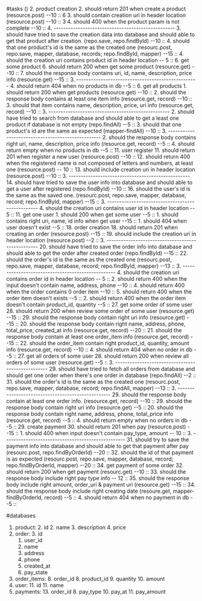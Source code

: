 #tasks ()
2. product creation
	2. should return 201 when create a product  (resource.post)  --10 :: 6
	3. should contain creation uri in header location (resource.post) --10 :: 3
	4. should 400 when the product param is not complete --10 ::
	4. --------------------------------------------------
	3. should have tried to save the creation data into database and should able to get that product after creation. (repo.save, repo.findById) --10 ::
	4. should that one product's id is the same as the created one (resourc.post, repo.save, mapper, database, records; repo.findById, mapper) --15 ::
	4. should the creation uri contains product id in header location -- 5 ::
6. get some product
	6. should return 200 when get some product (resource.get) --10 ::
	7. should the response body contains uri, id, name, description, price info (resource.get) --15 ::
	3. --------------------------------------------------
	4. should return 404 when no products in db --5 ::
6. get all products
	1. should return 200 when get products (resource.get) --10 ::
	2. should the response body contains at least  one item info (resource.get, record) --10 ::
	3. should that item contains name, description, price, uri info (resource.get, record) --10 ::
	3. --------------------------------------------------
	2. should have tried to search from database and should able to get a least one product if database is not empty (repo.findAll) --5 ::
	3. should that one product's id are the same as expected (mapper-findAll) --10 ::
	3. --------------------------------------------------
	2. should the response body contains right uri, name, description, price info (resource.get, record) --5 ::
	4. should return empty when no products in db --5 ::
11. user register
	11. should return 201 when register a new user (resource.post) --10 ::
	12. should return 400 when the registered name is not composed of letters and numbers, at least one (resource.post) -- 10 ::
	13. should include creation uri in header location (resource.post) --10 ::
	3. --------------------------------------------------
	14. should have tried to save the user info into database and should able to get a user after registered (repo.findById) --10 ::
	16. should the user's id is the same as the saved one. (resourc.post, repo.save, mapper, database, record; repo.findById, mapper) --15 ::
	3. -------------------------------------------------
	4. should the creation uri contains user id in header location -- 5 ::
11. get one user
    1. should 200 when get some user --5 ::
    1. should contains right uri, name, id info when get user --15 ::
    1. should 404 when user doesn't exist --5 ::
18. order creation
	18. should return 201 when creating an order (resource.post) --15 ::
	19. should include the creation uri in header location (resource.post) --2 ::
	3. --------------------------------------------------
	20. should have tried to save the order info into database and should able to get the order after created order (repo.findById) --15 ::
	22. should the order's id is the same as the created one (resourc.post, repo.save, mapper, database, record; repo.findById, mapper) --13 ::
	3. --------------------------------------------------
	4. should the creation uri contains order id in header location -- 5 ::
	2. should return 400 when the input doesn't contain name, address, phone --10 ::
	4. should return 400 when the order contains 0 order item --10 ::
	5. should return 400 when the order item doesn't exists --5 ::
	2. should return 400 when the order item doesn't contain product\_id, quantity --5 ::
27. get some order of some user
	28. should return 200 when review some order of some user (resource.get) --15 ::
	29. should the response body contain right uri info (resource.get) --15 ::
 	20. should the response body contain right name, address, phone, total\_price, created\_at info (resource.get, record) --20 ::
 	21. should the response body contain at least one order_item info (resource.get, record) --15 ::
 	22. should the order\_item contain right product_id, quantity, amount info (resource.get, record) --10 ::
	4. should return 404 when no order in db --5 ::
27. get all orders of some user
	28. should return 200 when review all orders of some user (resource.get) --5 ::
	3. --------------------------------------------------
	29. should have tried to fetch all orders from database and should get one order when there's one order in database (repo.findAll) --2 ::
	31. should the order's id is the same as the created one (resourc.post, repo.save, mapper, database, record; repo.findAll, mapper) --13 ::
	3. --------------------------------------------------
	29. should the response body contain at least one order info. (resource.get, record)  --10 ::
    29. should the response body contain right uri info (resource.get) --5 ::
    20. should the response body contain right name, address, phone, total\_price info (resource.get, record) --5 ::
	4. should return empty when no orders in db --5 ::
29. create payment
	30. should return 201 when pay (resource.post) --15 ::
	1. should 400 when input doesn't contain pay_type, amount -- 10 ::
	3. --------------------------------------------------
	31. should try to save the payment info into database and should able to get that payment after pay (resourc.post, repo.findByOrderId) --20 ::
	32. should the id of that payment is as expected (resourc.post, repo.save, mapper, database, record; repo.findByOrderId, mapper) --20 ::
34. get payment of some order
	32. should return 200 when get payment (resourc.get) --10 ::
	33. should the response body include right pay type info -- 12 ::
	35. should the response body include right amount, order_uri & payment uri (resource.get) --15 ::
	34. should the response body include right creating date (resoure.get, mapper-findByOrderId, record) --5 ::
	4. should return 404 when no payment in db --5 ::

#databases
1. product: 
	2. id
	2. name
	3. description
	4. price
2. order:
	3. 	id
	1. user_id
	3. name
	4. address
	5. phone
	7. created_at
	9. pay_state
7. order_items:
	8. order_id
	8. product_id
	9. quantity
	10. amount
10. user:
	11. id
	11. name
12. payments:
	13. order_id
	8. pay_type
	10. pay_at
	11. pay_amount


	



